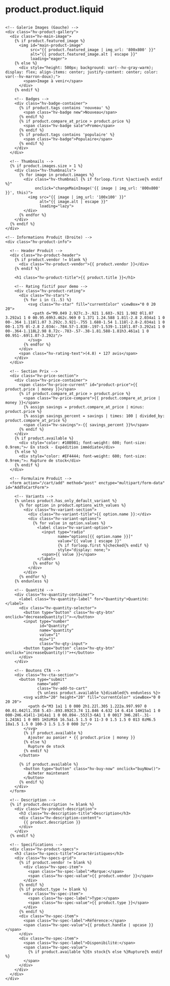 # product.product.liquid
<!-- 
Template: Page Produit TRUFF-Style pour HarleyVape.love
Inspiration: Design TRUFF avec couleurs Harley Route 66
Layout: 2 colonnes responsive, galerie images + infos produit
-->

<style>
  /* === PAGE PRODUIT TRUFF-STYLE === */
  .hv-product-page {
    background: var(--hv-creme-claire);
    padding: var(--hv-space-2xl) 0;
    min-height: 80vh;
  }

  .hv-product-container {
    max-width: 1200px;
    margin: 0 auto;
    padding: 0 var(--hv-space-lg);
    display: grid;
    grid-template-columns: 1fr 1fr;
    gap: var(--hv-space-3xl);
    align-items: start;
  }

  /* === GALERIE IMAGES (GAUCHE) === */
  .hv-product-gallery {
    position: sticky;
    top: 120px;
  }

  .hv-main-image {
    position: relative;
    margin-bottom: var(--hv-space-lg);
    border-radius: var(--hv-radius-xl);
    overflow: hidden;
    background: white;
    box-shadow: var(--hv-shadow-medium);
    border: 2px solid var(--hv-beige-dore);
  }

  .hv-main-image img {
    width: 100%;
    height: 500px;
    object-fit: cover;
    transition: var(--hv-transition-smooth);
  }

  .hv-main-image:hover img {
    transform: scale(1.05);
  }

  .hv-badge-container {
    position: absolute;
    top: var(--hv-space-lg);
    left: var(--hv-space-lg);
    display: flex;
    flex-direction: column;
    gap: var(--hv-space-sm);
  }

  .hv-badge {
    background: var(--hv-gradient-sunset);
    color: white;
    padding: 6px 12px;
    border-radius: 20px;
    font-size: 0.85rem;
    font-weight: var(--hv-font-weight-bold);
    box-shadow: var(--hv-shadow-soft);
    text-align: center;
  }

  .hv-badge.new {
    background: linear-gradient(135deg, #10B981 0%, #059669 100%);
  }

  .hv-badge.sale {
    background: linear-gradient(135deg, #EF4444 0%, #DC2626 100%);
  }

  /* === THUMBNAILS === */
  .hv-thumbnails {
    display: flex;
    gap: var(--hv-space-md);
    overflow-x: auto;
    padding: var(--hv-space-sm) 0;
  }

  .hv-thumbnail {
    flex-shrink: 0;
    width: 80px;
    height: 80px;
    border-radius: var(--hv-radius-md);
    overflow: hidden;
    border: 2px solid var(--hv-beige-dore);
    cursor: pointer;
    transition: var(--hv-transition-fast);
  }

  .hv-thumbnail:hover,
  .hv-thumbnail.active {
    border-color: var(--hv-orange-punchy);
    transform: scale(1.05);
  }

  .hv-thumbnail img {
    width: 100%;
    height: 100%;
    object-fit: cover;
  }

  /* === INFORMATIONS PRODUIT (DROITE) === */
  .hv-product-info {
    padding: var(--hv-space-lg) 0;
  }

  .hv-product-header {
    margin-bottom: var(--hv-space-xl);
  }

  .hv-product-vendor {
    color: var(--hv-orange-punchy);
    font-size: 0.9rem;
    font-weight: var(--hv-font-weight-medium);
    text-transform: uppercase;
    letter-spacing: 1px;
    margin-bottom: var(--hv-space-sm);
  }

  .hv-product-title {
    font-size: clamp(1.8rem, 4vw, 2.5rem);
    font-weight: var(--hv-font-weight-bold);
    color: var(--hv-marron-doux);
    line-height: 1.2;
    margin-bottom: var(--hv-space-md);
  }

  .hv-product-rating {
    display: flex;
    align-items: center;
    gap: var(--hv-space-sm);
    margin-bottom: var(--hv-space-lg);
  }

  .hv-stars {
    display: flex;
    gap: 2px;
  }

  .hv-star {
    width: 18px;
    height: 18px;
    color: var(--hv-orange-punchy);
  }

  .hv-rating-text {
    color: var(--hv-marron-doux);
    font-size: 0.9rem;
    opacity: 0.8;
  }

  /* === PRIX === */
  .hv-price-section {
    margin-bottom: var(--hv-space-xl);
    padding: var(--hv-space-lg);
    background: white;
    border-radius: var(--hv-radius-lg);
    border: 2px solid var(--hv-beige-dore);
    box-shadow: var(--hv-shadow-soft);
  }

  .hv-price-container {
    display: flex;
    align-items: baseline;
    gap: var(--hv-space-md);
    margin-bottom: var(--hv-space-md);
  }

  .hv-price-current {
    font-size: 2rem;
    font-weight: var(--hv-font-weight-bold);
    color: var(--hv-orange-punchy);
  }

  .hv-price-compare {
    font-size: 1.2rem;
    color: var(--hv-marron-doux);
    opacity: 0.6;
    text-decoration: line-through;
  }

  .hv-savings {
    background: var(--hv-gradient-sunset);
    color: white;
    padding: 4px 12px;
    border-radius: 16px;
    font-size: 0.85rem;
    font-weight: var(--hv-font-weight-bold);
  }

  /* === QUANTITÉ ET VARIANTS === */
  .hv-variant-section {
    margin-bottom: var(--hv-space-xl);
  }

  .hv-variant-title {
    font-weight: var(--hv-font-weight-bold);
    color: var(--hv-marron-doux);
    margin-bottom: var(--hv-space-md);
    font-size: 1.1rem;
  }

  .hv-quantity-container {
    display: flex;
    align-items: center;
    gap: var(--hv-space-lg);
    margin-bottom: var(--hv-space-lg);
  }

  .hv-quantity-label {
    font-weight: var(--hv-font-weight-medium);
    color: var(--hv-marron-doux);
  }

  .hv-quantity-selector {
    display: flex;
    align-items: center;
    border: 2px solid var(--hv-beige-dore);
    border-radius: var(--hv-radius-md);
    overflow: hidden;
    background: white;
  }

  .hv-qty-btn {
    width: 40px;
    height: 40px;
    background: transparent;
    border: none;
    display: flex;
    align-items: center;
    justify-content: center;
    cursor: pointer;
    color: var(--hv-marron-doux);
    font-weight: var(--hv-font-weight-bold);
    transition: var(--hv-transition-fast);
  }

  .hv-qty-btn:hover {
    background: var(--hv-beige-medium);
    color: var(--hv-orange-punchy);
  }

  .hv-qty-input {
    width: 60px;
    height: 40px;
    border: none;
    text-align: center;
    font-weight: var(--hv-font-weight-medium);
    color: var(--hv-marron-doux);
    background: transparent;
  }

  .hv-qty-input:focus {
    outline: none;
  }

  /* === VARIANTES COULEUR/SAVEUR === */
  .hv-variant-options {
    display: flex;
    flex-wrap: wrap;
    gap: var(--hv-space-sm);
    margin-bottom: var(--hv-space-lg);
  }

  .hv-variant-option {
    padding: var(--hv-space-sm) var(--hv-space-md);
    border: 2px solid var(--hv-beige-dore);
    border-radius: var(--hv-radius-md);
    background: white;
    color: var(--hv-marron-doux);
    cursor: pointer;
    transition: var(--hv-transition-fast);
    font-weight: var(--hv-font-weight-medium);
  }

  .hv-variant-option:hover,
  .hv-variant-option.selected {
    border-color: var(--hv-orange-punchy);
    background: var(--hv-orange-punchy);
    color: white;
    transform: translateY(-2px);
  }

  /* === BOUTONS CTA === */
  .hv-cta-section {
    margin-bottom: var(--hv-space-xl);
  }

  .hv-add-to-cart {
    width: 100%;
    background: var(--hv-gradient-sunset);
    color: white;
    border: none;
    border-radius: var(--hv-radius-lg);
    padding: var(--hv-space-lg) var(--hv-space-xl);
    font-size: 1.1rem;
    font-weight: var(--hv-font-weight-bold);
    cursor: pointer;
    transition: var(--hv-transition-smooth);
    position: relative;
    overflow: hidden;
    margin-bottom: var(--hv-space-md);
    min-height: 56px;
    display: flex;
    align-items: center;
    justify-content: center;
    gap: var(--hv-space-sm);
  }

  .hv-add-to-cart::before {
    content: '';
    position: absolute;
    top: 0;
    left: -100%;
    width: 100%;
    height: 100%;
    background: linear-gradient(90deg, transparent, rgba(255, 255, 255, 0.2), transparent);
    transition: var(--hv-transition-smooth);
  }

  .hv-add-to-cart:hover {
    transform: translateY(-3px);
    box-shadow: var(--hv-shadow-strong);
  }

  .hv-add-to-cart:hover::before {
    left: 100%;
  }

  .hv-buy-now {
    width: 100%;
    background: transparent;
    color: var(--hv-orange-punchy);
    border: 2px solid var(--hv-orange-punchy);
    border-radius: var(--hv-radius-lg);
    padding: var(--hv-space-md) var(--hv-space-xl);
    font-size: 1rem;
    font-weight: var(--hv-font-weight-bold);
    cursor: pointer;
    transition: var(--hv-transition-smooth);
    min-height: 48px;
  }

  .hv-buy-now:hover {
    background: var(--hv-orange-punchy);
    color: white;
    transform: translateY(-2px);
    box-shadow: var(--hv-shadow-medium);
  }

  /* === DESCRIPTION PRODUIT === */
  .hv-product-description {
    margin-bottom: var(--hv-space-xl);
    padding: var(--hv-space-xl);
    background: white;
    border-radius: var(--hv-radius-lg);
    border: 2px solid var(--hv-beige-dore);
    box-shadow: var(--hv-shadow-soft);
  }

  .hv-description-title {
    font-size: 1.3rem;
    font-weight: var(--hv-font-weight-bold);
    color: var(--hv-marron-doux);
    margin-bottom: var(--hv-space-md);
  }

  .hv-description-content {
    color: var(--hv-marron-doux);
    line-height: 1.7;
    font-size: 1rem;
  }

  .hv-description-content p {
    margin-bottom: var(--hv-space-md);
  }

  .hv-description-content ul {
    margin: var(--hv-space-md) 0;
    padding-left: var(--hv-space-lg);
  }

  .hv-description-content li {
    margin-bottom: var(--hv-space-sm);
  }

  /* === INFORMATIONS TECHNIQUES === */
  .hv-product-specs {
    background: var(--hv-beige-medium);
    border-radius: var(--hv-radius-lg);
    padding: var(--hv-space-xl);
    border: 2px solid var(--hv-beige-dore);
  }

  .hv-specs-title {
    font-size: 1.2rem;
    font-weight: var(--hv-font-weight-bold);
    color: var(--hv-marron-doux);
    margin-bottom: var(--hv-space-lg);
  }

  .hv-specs-grid {
    display: grid;
    grid-template-columns: 1fr 1fr;
    gap: var(--hv-space-md);
  }

  .hv-spec-item {
    display: flex;
    justify-content: space-between;
    padding: var(--hv-space-sm) 0;
    border-bottom: 1px solid var(--hv-beige-dore);
  }

  .hv-spec-label {
    font-weight: var(--hv-font-weight-medium);
    color: var(--hv-marron-doux);
  }

  .hv-spec-value {
    color: var(--hv-orange-punchy);
    font-weight: var(--hv-font-weight-medium);
  }

  /* === RESPONSIVE === */
  @media (max-width: 968px) {
    .hv-product-container {
      grid-template-columns: 1fr;
      gap: var(--hv-space-xl);
    }
    
    .hv-product-gallery {
      position: static;
      order: 1;
    }
    
    .hv-product-info {
      order: 2;
    }
    
    .hv-main-image img {
      height: 400px;
    }
    
    .hv-specs-grid {
      grid-template-columns: 1fr;
    }
  }

  @media (max-width: 768px) {
    .hv-product-page {
      padding: var(--hv-space-xl) 0;
    }
    
    .hv-main-image img {
      height: 320px;
    }
    
    .hv-quantity-container {
      flex-direction: column;
      align-items: stretch;
      gap: var(--hv-space-md);
    }
    
    .hv-variant-options {
      justify-content: center;
    }
  }

  @media (max-width: 480px) {
    .hv-price-container {
      flex-direction: column;
      align-items: flex-start;
      gap: var(--hv-space-sm);
    }
    
    .hv-thumbnails {
      justify-content: center;
    }
  }
</style>

<div class="hv-product-page">
  <div class="hv-product-container">
    
    <!-- Galerie Images (Gauche) -->
    <div class="hv-product-gallery">
      <div class="hv-main-image">
        {% if product.featured_image %}
          <img id="main-product-image" 
               src="{{ product.featured_image | img_url: '800x800' }}" 
               alt="{{ product.featured_image.alt | escape }}"
               loading="eager">
        {% else %}
          <div style="height: 500px; background: var(--hv-gray-warm); display: flex; align-items: center; justify-content: center; color: var(--hv-marron-doux);">
            <span>Image à venir</span>
          </div>
        {% endif %}
        
        <!-- Badges -->
        <div class="hv-badge-container">
          {% if product.tags contains 'nouveau' %}
            <span class="hv-badge new">Nouveau</span>
          {% endif %}
          {% if product.compare_at_price > product.price %}
            <span class="hv-badge sale">Promo</span>
          {% endif %}
          {% if product.tags contains 'populaire' %}
            <span class="hv-badge">Populaire</span>
          {% endif %}
        </div>
      </div>
      
      <!-- Thumbnails -->
      {% if product.images.size > 1 %}
        <div class="hv-thumbnails">
          {% for image in product.images %}
            <div class="hv-thumbnail {% if forloop.first %}active{% endif %}" 
                 onclick="changeMainImage('{{ image | img_url: '800x800' }}', this)">
              <img src="{{ image | img_url: '100x100' }}" 
                   alt="{{ image.alt | escape }}"
                   loading="lazy">
            </div>
          {% endfor %}
        </div>
      {% endif %}
    </div>

    <!-- Informations Produit (Droite) -->
    <div class="hv-product-info">
      
      <!-- Header Produit -->
      <div class="hv-product-header">
        {% if product.vendor != blank %}
          <div class="hv-product-vendor">{{ product.vendor }}</div>
        {% endif %}
        
        <h1 class="hv-product-title">{{ product.title }}</h1>
        
        <!-- Rating fictif pour demo -->
        <div class="hv-product-rating">
          <div class="hv-stars">
            {% for i in (1..5) %}
              <svg class="hv-star" fill="currentColor" viewBox="0 0 20 20">
                <path d="M9.049 2.927c.3-.921 1.603-.921 1.902 0l1.07 3.292a1 1 0 00.95.69h3.462c.969 0 1.371 1.24.588 1.81l-2.8 2.034a1 1 0 00-.364 1.118l1.07 3.292c.3.921-.755 1.688-1.54 1.118l-2.8-2.034a1 1 0 00-1.175 0l-2.8 2.034c-.784.57-1.838-.197-1.539-1.118l1.07-3.292a1 1 0 00-.364-1.118L2.98 8.72c-.783-.57-.38-1.81.588-1.81h3.461a1 1 0 00.951-.69l1.07-3.292z"/>
              </svg>
            {% endfor %}
          </div>
          <span class="hv-rating-text">(4.8) • 127 avis</span>
        </div>
      </div>

      <!-- Section Prix -->
      <div class="hv-price-section">
        <div class="hv-price-container">
          <span class="hv-price-current" id="product-price">{{ product.price | money }}</span>
          {% if product.compare_at_price > product.price %}
            <span class="hv-price-compare">{{ product.compare_at_price | money }}</span>
            {% assign savings = product.compare_at_price | minus: product.price %}
            {% assign savings_percent = savings | times: 100 | divided_by: product.compare_at_price %}
            <span class="hv-savings">-{{ savings_percent }}%</span>
          {% endif %}
        </div>
        {% if product.available %}
          <div style="color: #10B981; font-weight: 600; font-size: 0.9rem;">✓ En stock - Expédition immédiate</div>
        {% else %}
          <div style="color: #EF4444; font-weight: 600; font-size: 0.9rem;">⚠ Rupture de stock</div>
        {% endif %}
      </div>

      <!-- Formulaire Produit -->
      <form action="/cart/add" method="post" enctype="multipart/form-data" id="AddToCartForm">
        
        <!-- Variants -->
        {% unless product.has_only_default_variant %}
          {% for option in product.options_with_values %}
            <div class="hv-variant-section">
              <div class="hv-variant-title">{{ option.name }}:</div>
              <div class="hv-variant-options">
                {% for value in option.values %}
                  <label class="hv-variant-option">
                    <input type="radio" 
                           name="options[{{ option.name }}]" 
                           value="{{ value | escape }}" 
                           {% if forloop.first %}checked{% endif %}
                           style="display: none;">
                    <span>{{ value }}</span>
                  </label>
                {% endfor %}
              </div>
            </div>
          {% endfor %}
        {% endunless %}

        <!-- Quantité -->
        <div class="hv-quantity-container">
          <label class="hv-quantity-label" for="Quantity">Quantité:</label>
          <div class="hv-quantity-selector">
            <button type="button" class="hv-qty-btn" onclick="decreaseQuantity()">−</button>
            <input type="number" 
                   id="Quantity" 
                   name="quantity" 
                   value="1" 
                   min="1" 
                   class="hv-qty-input">
            <button type="button" class="hv-qty-btn" onclick="increaseQuantity()">+</button>
          </div>
        </div>

        <!-- Boutons CTA -->
        <div class="hv-cta-section">
          <button type="submit" 
                  name="add" 
                  class="hv-add-to-cart" 
                  {% unless product.available %}disabled{% endunless %}>
            <svg width="20" height="20" fill="currentColor" viewBox="0 0 20 20">
              <path d="M3 1a1 1 0 000 2h1.22l.305 1.222a.997.997 0 00.01.042l1.358 5.43-.893.892C3.74 11.846 4.632 14 6.414 14H15a1 1 0 000-2H6.414l1-1H14a1 1 0 00.894-.553l3-6A1 1 0 0017 3H6.28l-.31-1.243A1 1 0 005 1H3zM16 16.5a1.5 1.5 0 11-3 0 1.5 1.5 0 013 0zM6.5 18a1.5 1.5 0 100-3 1.5 1.5 0 000 3z"/>
            </svg>
            {% if product.available %}
              Ajouter au panier • {{ product.price | money }}
            {% else %}
              Rupture de stock
            {% endif %}
          </button>
          
          {% if product.available %}
            <button type="button" class="hv-buy-now" onclick="buyNow()">
              Acheter maintenant
            </button>
          {% endif %}
        </div>
      </form>

      <!-- Description -->
      {% if product.description != blank %}
        <div class="hv-product-description">
          <h3 class="hv-description-title">Description</h3>
          <div class="hv-description-content">
            {{ product.description }}
          </div>
        </div>
      {% endif %}

      <!-- Specifications -->
      <div class="hv-product-specs">
        <h3 class="hv-specs-title">Caractéristiques</h3>
        <div class="hv-specs-grid">
          {% if product.vendor != blank %}
            <div class="hv-spec-item">
              <span class="hv-spec-label">Marque:</span>
              <span class="hv-spec-value">{{ product.vendor }}</span>
            </div>
          {% endif %}
          {% if product.type != blank %}
            <div class="hv-spec-item">
              <span class="hv-spec-label">Type:</span>
              <span class="hv-spec-value">{{ product.type }}</span>
            </div>
          {% endif %}
          <div class="hv-spec-item">
            <span class="hv-spec-label">Référence:</span>
            <span class="hv-spec-value">{{ product.handle | upcase }}</span>
          </div>
          <div class="hv-spec-item">
            <span class="hv-spec-label">Disponibilité:</span>
            <span class="hv-spec-value">
              {% if product.available %}En stock{% else %}Rupture{% endif %}
            </span>
          </div>
        </div>
      </div>
    </div>
  </div>
</div>

<!-- JavaScript pour interactions -->
<script>
document.addEventListener('DOMContentLoaded', function() {
  // Gestion des variants
  const variantOptions = document.querySelectorAll('.hv-variant-option');
  variantOptions.forEach(option => {
    option.addEventListener('click', function() {
      const radioInput = this.querySelector('input[type="radio"]');
      radioInput.checked = true;
      
      // Remove active class from siblings
      this.parentElement.querySelectorAll('.hv-variant-option').forEach(opt => {
        opt.classList.remove('selected');
      });
      
      // Add active class
      this.classList.add('selected');
      
      // Update price if needed
      updateProductPrice();
    });
  });
  
  // Initialiser le premier variant comme sélectionné
  variantOptions.forEach(option => {
    const radioInput = option.querySelector('input[type="radio"]');
    if (radioInput.checked) {
      option.classList.add('selected');
    }
  });
});

// Changer l'image principale
function changeMainImage(imageUrl, thumbnail) {
  const mainImage = document.getElementById('main-product-image');
  mainImage.src = imageUrl;
  
  // Update active thumbnail
  document.querySelectorAll('.hv-thumbnail').forEach(thumb => {
    thumb.classList.remove('active');
  });
  thumbnail.classList.add('active');
}

// Quantité
function increaseQuantity() {
  const input = document.getElementById('Quantity');
  input.value = parseInt(input.value) + 1;
}

function decreaseQuantity() {
  const input = document.getElementById('Quantity');
  if (parseInt(input.value) > 1) {
    input.value = parseInt(input.value) - 1;
  }
}

// Buy Now (redirect to checkout)
function buyNow() {
  // Ajouter au panier puis rediriger vers checkout
  document.getElementById('AddToCartForm').addEventListener('submit', function(e) {
    e.preventDefault();
    // Logic pour buy now
    window.location.href = '/checkout';
  });
  document.getElementById('AddToCartForm').submit();
}

// Update product price based on variants
function updateProductPrice() {
  // Cette fonction peut être étendue pour gérer les prix de variants
  console.log('Price updated for selected variant');
}

// Animation d'ajout au panier
document.getElementById('AddToCartForm').addEventListener('submit', function(e) {
  const button = this.querySelector('.hv-add-to-cart');
  const originalText = button.innerHTML;
  
  button.innerHTML = `
    <svg width="20" height="20" fill="currentColor" viewBox="0 0 20 20" style="animation: spin 1s linear infinite;">
      <path d="M4 2a1 1 0 011 1v2.101a7.002 7.002 0 0111.601 2.566 1 1 0 11-1.885.666A5.002 5.002 0 005.999 7H9a1 1 0 010 2H4a1 1 0 01-1-1V3a1 1 0 011-1zm.008 9.057a1 1 0 011.276.61A5.002 5.002 0 0014.001 13H11a1 1 0 110-2h5a1 1 0 011 1v5a1 1 0 11-2 0v-2.101a7.002 7.002 0 01-11.601-2.566 1 1 0 01.61-1.276z"/>
    </svg>
    Ajout en cours...
  `;
  
  // Simuler l'ajout
  setTimeout(() => {
    button.innerHTML = `
      <svg width="20" height="20" fill="currentColor" viewBox="0 0 20 20">
        <path fill-rule="evenodd" d="M16.707 5.293a1 1 0 010 1.414l-8 8a1 1 0 01-1.414 0l-4-4a1 1 0 011.414-1.414L8 12.586l7.293-7.293a1 1 0 011.414 0z" clip-rule="evenodd"/>
      </svg>
      Ajouté au panier !
    `;
    
    setTimeout(() => {
      button.innerHTML = originalText;
    }, 2000);
  }, 1000);
});
</script>

<style>
@keyframes spin {
  from { transform: rotate(0deg); }
  to { transform: rotate(360deg); }
}
</style>
